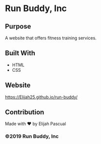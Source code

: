 # Run Buddy, Inc

## Purpose
A website that offers fitness training services. 

## Built With
* HTML
* CSS

## Website
https://Elijah25.github.io/run-buddy/

## Contribution
Made with ❤️ by Elijah Pascual

### ©️2019 Run Buddy, Inc 
